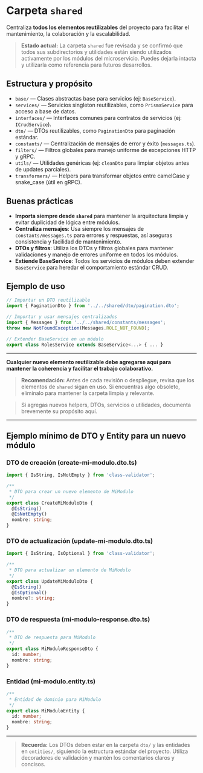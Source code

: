 # Carpeta `shared`

Centraliza **todos los elementos reutilizables** del proyecto para facilitar el mantenimiento, la colaboración y la escalabilidad.

> **Estado actual:**
> La carpeta `shared` fue revisada y se confirmó que todos sus subdirectorios y utilidades están siendo utilizados activamente por los módulos del microservicio. Puedes dejarla intacta y utilizarla como referencia para futuros desarrollos.

## Estructura y propósito
- `base/` — Clases abstractas base para servicios (ej: `BaseService`).
- `services/` — Servicios singleton reutilizables, como `PrismaService` para acceso a base de datos.
- `interfaces/` — Interfaces comunes para contratos de servicios (ej: `ICrudService`).
- `dto/` — DTOs reutilizables, como `PaginationDto` para paginación estándar.
- `constants/` — Centralización de mensajes de error y éxito (`messages.ts`).
- `filters/` — Filtros globales para manejo uniforme de excepciones HTTP y gRPC.
- `utils/` — Utilidades genéricas (ej: `cleanDto` para limpiar objetos antes de updates parciales).
- `transformers/` — Helpers para transformar objetos entre camelCase y snake_case (útil en gRPC).

## Buenas prácticas
- **Importa siempre desde `shared`** para mantener la arquitectura limpia y evitar duplicidad de lógica entre módulos.
- **Centraliza mensajes**: Usa siempre los mensajes de `constants/messages.ts` para errores y respuestas, así aseguras consistencia y facilidad de mantenimiento.
- **DTOs y filtros**: Utiliza los DTOs y filtros globales para mantener validaciones y manejo de errores uniforme en todos los módulos.
- **Extiende BaseService**: Todos los servicios de módulos deben extender `BaseService` para heredar el comportamiento estándar CRUD.

## Ejemplo de uso
```typescript
// Importar un DTO reutilizable
import { PaginationDto } from '../../shared/dto/pagination.dto';

// Importar y usar mensajes centralizados
import { Messages } from '../../shared/constants/messages';
throw new NotFoundException(Messages.ROLE_NOT_FOUND);

// Extender BaseService en un módulo
export class RolesService extends BaseService<...> { ... }
```

---

**Cualquier nuevo elemento reutilizable debe agregarse aquí para mantener la coherencia y facilitar el trabajo colaborativo.**

> **Recomendación:**
> Antes de cada revisión o despliegue, revisa que los elementos de `shared` sigan en uso. Si encuentras algo obsoleto, elimínalo para mantener la carpeta limpia y relevante.

> Si agregas nuevos helpers, DTOs, servicios o utilidades, documenta brevemente su propósito aquí.

---

## Ejemplo mínimo de DTO y Entity para un nuevo módulo

### DTO de creación (create-mi-modulo.dto.ts)
```typescript
import { IsString, IsNotEmpty } from 'class-validator';

/**
 * DTO para crear un nuevo elemento de MiModulo
 */
export class CreateMiModuloDto {
  @IsString()
  @IsNotEmpty()
  nombre: string;
}
```

### DTO de actualización (update-mi-modulo.dto.ts)
```typescript
import { IsString, IsOptional } from 'class-validator';

/**
 * DTO para actualizar un elemento de MiModulo
 */
export class UpdateMiModuloDto {
  @IsString()
  @IsOptional()
  nombre?: string;
}
```

### DTO de respuesta (mi-modulo-response.dto.ts)
```typescript
/**
 * DTO de respuesta para MiModulo
 */
export class MiModuloResponseDto {
  id: number;
  nombre: string;
}
```

### Entidad (mi-modulo.entity.ts)
```typescript
/**
 * Entidad de dominio para MiModulo
 */
export class MiModuloEntity {
  id: number;
  nombre: string;
}
```

---

> **Recuerda:** Los DTOs deben estar en la carpeta `dto/` y las entidades en `entities/`, siguiendo la estructura estándar del proyecto. Utiliza decoradores de validación y mantén los comentarios claros y concisos.
